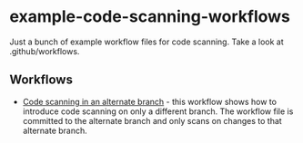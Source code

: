 # example-code-scanning-workflows

Just a bunch of example workflow files for code scanning.  Take a look at .github/workflows.

## Workflows
* [Code scanning in an alternate branch](https://github.com/leftrightleft/example-code-scanning-workflows/blob/new-branch/.github/workflows/different-branch.yml) - this workflow shows how to introduce code scanning on only a different branch. The workflow file is committed to the alternate branch and only scans on changes to that alternate branch.
